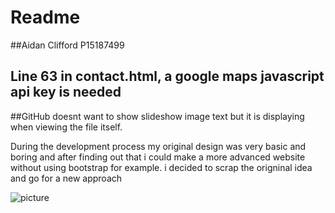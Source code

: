 
# Readme

##Aidan Clifford P15187499

## Line 63 in contact.html, a google maps javascript api key is needed

##GitHub doesnt want to show slideshow image text but it is displaying when viewing the file itself.


During the development process my original design was very basic and boring and after finding out that 
i could make a more advanced website without using bootstrap for example. i decided to scrap the origninal idea 
and go for a new approach

![picture](website/SiteSketches.HomePage.jpg)



